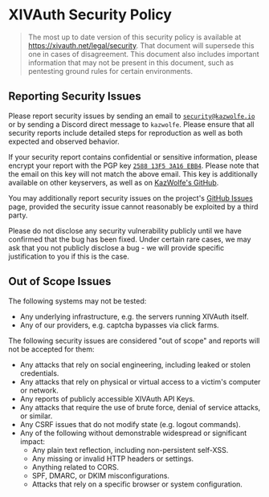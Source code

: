 # XIVAuth Security Policy

> The most up to date version of this security policy is available at https://xivauth.net/legal/security. That document
> will supersede this one in cases of disagreement. This document also includes important information that may not be
> present in this document, such as pentesting ground rules for certain environments.


## Reporting Security Issues

Please report security issues by sending an email to [`security@kazwolfe.io`](mailto:security@kazwolfe.io) or by
sending a Discord direct message to `kazwolfe`. Please ensure that all security reports include detailed steps for
reproduction as well as both expected and observed behavior.

If your security report contains confidential or sensitive information, please encrypt your report with the PGP key
[`2588 13F5 3A16 EBB4`][pgpkey]. Please note that the email on this key will not match the above email. This key is
additionally available on other keyservers, as well as on [KazWolfe's GitHub][pgpkey-gh].

You may additionally report security issues on the project's [GitHub Issues][gh-issues] page, provided the security 
issue cannot reasonably be exploited by a third party.

Please do not disclose any security vulnerability publicly until we have confirmed that the bug has been fixed. Under
certain rare cases, we may ask that you not publicly disclose a bug - we will provide specific justification to you if
this is the case.

[pgpkey]: https://keys.openpgp.org/vks/v1/by-fingerprint/14C529AD4BACE342F2E1AA5D258813F53A16EBB4
[pgpkey-gh]: https://github.com/KazWolfe.gpg
[gh-issues]: https://github.com/KazWolfe/XIVAuth/issues

## Out of Scope Issues

The following systems may not be tested:

* Any underlying infrastructure, e.g. the servers running XIVAuth itself.
* Any of our providers, e.g. captcha bypasses via click farms.

The following security issues are considered "out of scope" and reports will not be accepted for them:

* Any attacks that rely on social engineering, including leaked or stolen credentials. 
* Any attacks that rely on physical or virtual access to a victim's computer or network.
* Any reports of publicly accessible XIVAuth API Keys.
* Any attacks that require the use of brute force, denial of service attacks, or similar.
* Any CSRF issues that do not modify state (e.g. logout commands). 
* Any of the following without demonstrable widespread or significant impact:
  * Any plain text reflection, including non-persistent self-XSS.
  * Any missing or invalid HTTP headers or settings.
  * Anything related to CORS.
  * SPF, DMARC, or DKIM misconfigurations.
  * Attacks that rely on a specific browser or system configuration.
